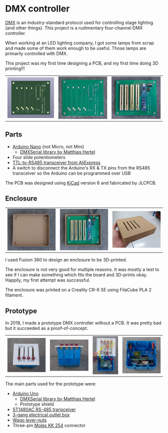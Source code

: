 # DMX controller

[DMX](https://en.wikipedia.org/wiki/DMX512) is an industry-standard protocol used for controlling stage lighting (and other things). This project is a rudimentary four-channel DMX controller. 

When working at an LED lighting company, I got some lamps from scrap and made some of them work enough to be useful. Those lamps are primarily controlled with DMX.

This project was my first time designing a PCB, and my first time doing 3D printing!!!

<table>
<tr>
<td><img src="img/revision-1/DMX-controller-revision-1-KiCad-screenshot.png" alt="Screenshot of DMX controller PCB"></td>
<td><img src="img/revision-1/DMX-controller-revision-1-PCB.jpeg" alt="Photo of DMX controller PCB"></td>
<td><img src="img/revision-1/DMX-controller-revision-1-assembled.jpeg" alt="Photo of DMX controller assembled"></td>
</tr>
</table>

## Parts

* [Arduino Nano](https://en.wikipedia.org/wiki/Arduino_Nano) (not Micro, not Mini)
    * [DMXSerial library by Matthias Hertel](http://www.mathertel.de/Arduino/DMXSerial.aspx)
* Four slide potentiometers
* [TTL-to-RS485 transceiver from AliExpress](https://www.aliexpress.com/item/2251832519311238.html)
* A switch to disconnect the Arduino's RX & TX pins from the RS485 transceiver so the Arduino can be programmed over USB

The PCB was designed using [KiCad](https://www.kicad.org/) version 6 and fabricated by JLCPCB.

## Enclosure

<table>
<tr>
<td><img src="enclosure/img/enclosure-base-only.jpg" alt=""></td>
<td><img src="enclosure/img/enclosure-with-assembly.jpg" alt=""></td>
<td><img src="enclosure/img/enclosure-with-lid.jpg" alt=""></td>
</tr>
</table>


I used Fusion 360 to design an enclosure to be 3D-printed.

The enclosure is not very good for multiple reasons. It was mostly a test to see if I can make something which fits the board and 3D-prints okay. Happily, my first attempt was successful.

The enclosure was printed on a Creality CR-6 SE using FilaCube PLA 2 filament.

## Prototype

In 2018, I made a prototype DMX controller without a PCB. It was pretty bad but it succeeded as a proof-of-concept.

<table>
<tr>
<td><img src="img/prototype/DMX-controller-prototype-outside-top.jpeg" alt="Top exterior view of DMX controller prototype"></td>
<td><img src="img/prototype/DMX-controller-prototype-outside-side.jpeg" alt="Side exterior view of DMX controller prototype"></td>
<td><img src="img/prototype/DMX-controller-prototype-inside-wires.jpeg" alt="Inside view of DMX controller prototype, showing the wires"></td>
<td><img src="img/prototype/DMX-controller-prototype-inside-arduino.jpeg" alt="Inside view of DMX controller prototype, showing the Arduino">
</tr>
</table>

The main parts used for the prototype were:

* [Arduino Uno](https://en.wikipedia.org/wiki/Arduino_Uno)
    * [DMXSerial library by Matthias Hertel](http://www.mathertel.de/Arduino/DMXSerial.aspx)
    * Prototype shield 
* [ST1480AC RS-485 transceiver](https://www.st.com/en/interfaces-and-transceivers/st1480ac.html)
* [3-gang electrical outlet box](https://www.homedepot.com/p/100404028)
* [Wago lever-nuts](https://www.wago.com/ca-en/lp-221)
* Three-pin [Molex KK 254](https://www.mattmillman.com/info/crimpconnectors/#kk100) connector

